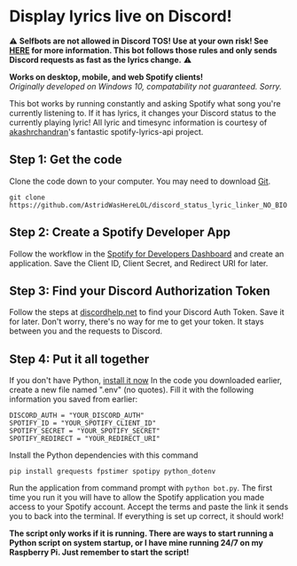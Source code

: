 # Display lyrics live on Discord!
:warning: **Selfbots are not allowed in Discord TOS! Use at your own risk! See [HERE](https://gist.github.com/nomsi/2684f5692cad5b0ceb52e308631859fd) for more information. This bot follows those rules and only sends Discord requests as fast as the lyrics change.** :warning:

**Works on desktop, mobile, and web Spotify clients!**  
*Originally developed on Windows 10, compatability not guaranteed. Sorry.*  

This bot works by running constantly and asking Spotify what song you're currently listening to. If it has lyrics, it changes your Discord status to the currently playing lyric! All lyric and timesync information is courtesy of [akashrchandran](https://github.com/akashrchandran/spotify-lyrics-api)'s fantastic spotify-lyrics-api project.

## Step 1: Get the code
Clone the code down to your computer. You may need to download [Git](https://git-scm.com/downloads).

    git clone https://github.com/AstridWasHereLOL/discord_status_lyric_linker_NO_BIO

## Step 2: Create a Spotify Developer App
Follow the workflow in the [Spotify for Developers Dashboard](https://developer.spotify.com/dashboard/create) and create an application. Save the Client ID, Client Secret, and Redirect URI for later.
## Step 3: Find your Discord Authorization Token
Follow the steps at [discordhelp.net](https://discordhelp.net/discord-token) to find your Discord Auth Token. Save it for later. Don't worry, there's no way for me to get your token. It stays between you and the requests to Discord.
## Step 4: Put it all together
If you don't have Python, [install it now](https://www.python.org/downloads/)
In the code you downloaded earlier, create a new file named ".env" (no quotes). 
Fill it with the following information you saved from earlier:

    DISCORD_AUTH = "YOUR_DISCORD_AUTH"
    SPOTIFY_ID = "YOUR_SPOTIFY_CLIENT_ID"
    SPOTIFY_SECRET = "YOUR_SPOTIFY_SECRET"
    SPOTIFY_REDIRECT = "YOUR_REDIRECT_URI"
Install the Python dependencies with this command

    pip install grequests fpstimer spotipy python_dotenv

Run the application from command prompt with `python bot.py`. The first time you run it you will have to allow the Spotify application you made access to your Spotify account. Accept the terms and paste the link it sends you to back into the terminal. If everything is set up correct, it should work!  

**The script only works if it is running. There are ways to start running a Python script on system startup, or I have mine running 24/7 on my Raspberry Pi. Just remember to start the script!**

